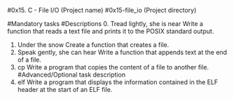 #0x15. C - File I/O (Project name)
#0x15-file_io (Project directory)

#Mandatory tasks
#Descriptions
0. Tread lightly, she is near
Write a function that reads a text file and prints it to the POSIX standard output.
1. Under the snow
Create a function that creates a file.
2. Speak gently, she can hear
Write a function that appends text at the end of a file.
3. cp
Write a program that copies the content of a file to another file.
#Advanced/Optional task description
4. elf
Write a program that displays the information contained in the ELF header at the start of an ELF file.
